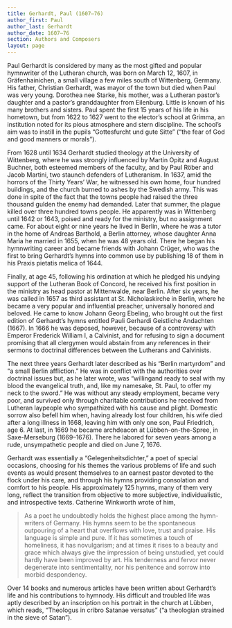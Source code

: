 ```yaml
---
title: Gerhardt, Paul (1607–76)
author_first: Paul
author_last: Gerhardt
author_date: 1607–76
section: Authors and Composers
layout: page
---
```


Paul Gerhardt is considered by many as the most gifted and popular hymnwriter of the Lutheran church, was born on March 12, 1607, in Gräfenhainichen, a small village a few miles south of Wittenberg, Germany. His father, Christian Gerhardt, was mayor of the town but died when Paul was very young. Dorothea nee Starke, his mother, was a Lutheran pastor’s daughter and a pastor’s granddaughter from Eilenburg. Little is known of his many brothers and sisters. Paul spent the first 15 years of his life in his hometown, but from 1622 to 1627 went to the elector’s school at Grimma, an institution noted for its pious atmosphere and stern discipline. The school’s aim was to instill in the pupils “Gottesfurcht und gute Sitte” (“the fear of God and good manners or morals”).

From 1628 until 1634 Gerhardt studied theology at the University of Wittenberg, where he was strongly influenced by Martin Opitz and August Buchner, both esteemed members of the faculty, and by Paul Röber and Jacob Martini, two staunch defenders of Lutheranism. In 1637, amid the horrors of the Thirty Years’ War, he witnessed his own home, four hundred buildings, and the church burned to ashes by the Swedish army. This was done in spite of the fact that the towns people had raised the three thousand gulden the enemy had demanded. Later that summer, the plague killed over three hundred towns people. He apparently was in Wittenberg until 1642 or 1643, poised and ready for the ministry, but no assignment came. For about eight or nine years he lived in Berlin, where he was a tutor in the home of Andreas Barthold, a Berlin attorney, whose daughter Anna Maria he married in 1655, when he was 48 years old. There he began his hymnwriting career and became friends with Johann Crüger, who was the first to bring Gerhardt’s hymns into common use by publishing 18 of them in his Praxis pietatis melica of 1644.

Finally, at age 45, following his ordination at which he pledged his undying support of the Lutheran Book of Concord, he received his first position in the ministry as head pastor at Mittenwalde, near Berlin. After six years, he was called in 1657 as third assistant at St. Nicholaskirche in Berlin, where he became a very popular and influential preacher, universally honored and beloved. He came to know Johann Georg Ebeling, who brought out the first edition of Gerhardt’s hymns entitled Pauli Gerhardi Geistliche Andachten (1667). In 1666 he was deposed, however, because of a controversy with Emperor Frederick William I, a Calvinist, and for refusing to sign a document promising that all clergymen would abstain from any references in their sermons to doctrinal differences between the Lutherans and Calvinists.

The next three years Gerhardt later described as his “Berlin martyrdom” and “a small Berlin affliction.” He was in conflict with the authorities over doctrinal issues but, as he later wrote, was “willingand ready to seal with my blood the evangelical truth, and, like my namesake, St. Paul, to offer my neck to the sword.” He was without any steady employment, became very poor, and survived only through charitable contributions he received from Lutheran laypeople who sympathized with his cause and plight. Domestic sorrow also befell him when, having already lost four children, his wife died after a long illness in 1668, leaving him with only one son, Paul Friedrich, age 6. At last, in 1669 he became archdeacon at Lübben-on-the-Spree, in Saxe-Merseburg (1669–1676). There he labored for seven years among a rude, unsympathetic people and died on June 7, 1676.

Gerhardt was essentially a “Gelegenheitsdichter,” a poet of special occasions, choosing for his themes the various problems of life and such events as would present themselves to an earnest pastor devoted to the flock under his care, and through his hymns providing consolation and comfort to his people. His approximately 125 hymns, many of them very long, reflect the transition from objective to more subjective, individualistic, and introspective texts. Catherine Winkworth wrote of him,

> As a poet he undoubtedly holds the highest place among the hymn-writers of Germany. His hymns seem to be the spontaneous outpouring of a heart that overflows with love, trust and praise. His language is simple and pure. If it has sometimes a touch of homeliness, it has novulgarism; and at times it rises to a beauty and grace which always give the impression of being unstudied, yet could hardly have been improved by art. His tenderness and fervor never degenerate into sentimentality, nor his penitence and sorrow into morbid despondency.

Over 14 books and numerous articles have been written about Gerhardt’s life and his contributions to hymnody. His difficult and troubled life was aptly described by an inscription on his portrait in the church at Lübben, which reads, “Theologus in cribro Satanae versatus” (“a theologian strained in the sieve of Satan”).